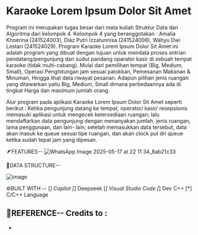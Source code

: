# Karaoke Lorem Ipsum Dolor Sit Amet

Program ini merupakan tugas besar dari mata kuliah Struktur Data dan Algoritma dari kelompok 4. Kelompok 4 yang beranggotakan : Amalia Khoerina (241524003), Diaz Putri Izzatunnisa (241524008), Wahyu Dwi Lestari (241524029). Program Karaoke Lorem Ipsum Dolor Sit Amet ini adalah program yang dibuat dengan tujuan untuk mendata proses antrian pendatang/pengunjung dari sudut pandang oparator kasir di sebuah tempat karaoke (tidak multi-cabang). Mulai dari pemilihan tempat (Big, Medium, Small), Operasi Penghitungan jam sesuai patokkan, Pemesanan Makanan & Minuman, Hingga lihat data riwayat pesanan. Adapun pilihan jenis ruangan yang ditawarkan yaitu Big, Medium, Small dimana perbedaannya ada di tingkat Harga dan maximum jumlah orang.

Alur program pada aplikasi Karaoke Lorem Ipsum Dolor Sit Amet seperti berikut : Ketika pengunjung datang ke tempat, operator/ kasir/ resepsionis memasuki aplikasi untuk mengecek ketersediaan ruangan; lalu mendaftarkan data pengunjung dengan menanyakan jumlah, jenis ruangan, lama penggunaan, dan lain- lain; setelah memasukkan data tersebut, data akan masuk ke queue sesuai tipe ruangan, dan akan clock put dri queue ketika sudah tepat jam yang dipesan.



🪶FEATURES--
![WhatsApp Image 2025-05-17 at 22 11 34_8ab21c33](https://github.com/user-attachments/assets/f12562fd-9cca-4436-a203-7a4b9dc8f954)

🔗DATA STRUCTURE--


![image](https://github.com/user-attachments/assets/b131c2fc-5c1a-42b1-9bf4-9d097ed22873)



⚙️BUILT WITH --
[*]  Copilot
[*]  Deepseek
[*]  Visual Studio Code
[*]  Dev C++
[*]  C/C++ Language

📑REFERENCE--
Credits to :
-
-
